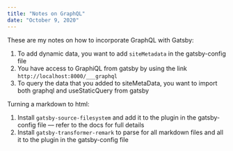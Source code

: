 ```yaml
---
title: "Notes on GraphQL"
date: "October 9, 2020"
---
```


These are my notes on how to incorporate GraphQL with Gatsby:

1. To add dynamic data, you want to add `siteMetadata` in the gatsby-config file
2. You have access to GraphiQL from gatsby by using the link `http://localhost:8000/___graphql`
3. To query the data that you added to siteMetaData, you want to import both graphql and useStaticQuery from gatsby  

Turning a markdown to html:
1. Install `gatsby-source-filesystem` and add it to the plugin in the gatsby-config file –– refer to the docs for full details
2. Install `gatsby-transformer-remark` to parse for all markdown files and all it to the plugin in the gatsby-config file 